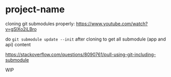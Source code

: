 # project-name

cloning git submodules properly: https://www.youtube.com/watch?v=gSlXo2iLBro

do `git submodule update --init` after cloning to get all submodule (app and api) content

https://stackoverflow.com/questions/8090761/pull-using-git-including-submodule

WIP
